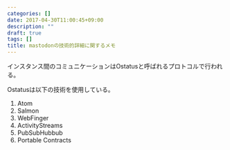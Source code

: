```yaml
---
categories: []
date: 2017-04-30T11:00:45+09:00
description: ""
draft: true
tags: []
title: mastodonの技術的詳細に関するメモ
---
```



インスタンス間のコミュニケーションはOstatusと呼ばれるプロトコルで行われる。

Ostatusは以下の技術を使用している。

1. Atom
2. Salmon
3. WebFinger
4. ActivityStreams
5. PubSubHubbub
6. Portable Contracts

